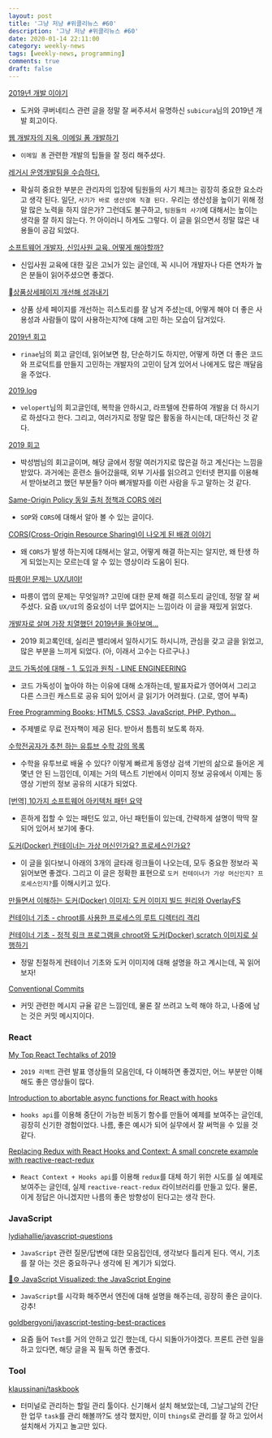 ```yaml
---
layout: post
title: '그냥 저냥 #위클리뉴스 #60'
description: '그냥 저냥 #위클리뉴스 #60'
date: 2020-01-14 22:11:00
category: weekly-news
tags: [weekly-news, programming]
comments: true
draft: false
---
```


[2019년 개발 이야기](https://subicura.com/2020/01/07/2019-dev-summary.html)

- 도커와 쿠버네티스 관련 글을 정말 잘 써주셔서 유명하신 `subicura`님의 2019년 개발 회고이다.

[웹 개발자의 지옥, 이메일 폼 개발하기](https://vallista.kr/2019/12/27/%EC%9B%B9-%EA%B0%9C%EB%B0%9C%EC%9E%90%EC%9D%98-%EC%A7%80%EC%98%A5-%EC%9D%B4%EB%A9%94%EC%9D%BC-%ED%8F%BC-%EA%B0%9C%EB%B0%9C%ED%95%98%EA%B8%B0/index.html?utm_source=gaerae.com&utm_campaign=%EA%B0%9C%EB%B0%9C%EC%9E%90%EC%8A%A4%EB%9F%BD%EB%8B%A4&utm_medium=social)

- `이메일 폼` 관련한 개발의 팁들을 잘 정리 해주셨다.

[레거시 운영개발팀을 수습하다.](https://greypencil.tistory.com/m/113)

- 확실히 중요한 부분은 관리자의 입장에 팀원들의 사기 체크는 굉장히 중요한 요소라고 생각 된다. 일단, `사기가 바로 생산성에 직결 된다.` 우리는 생산성을 높이기 위해 정말 많은 노력을 하지 않은가? 그런데도 불구하고, `팀원들의 사기`에 대해서는 높이는 생각을 잘 하지 않는다. ?! 아이러니 하게도 그렇다. 이 글을 읽으면서 정말 많은 내용들이 공감 되었다.

[소프트웨어 개발자, 신입사원 교육. 어떻게 해야할까?](https://greypencil.tistory.com/m/115)

- 신입사원 교육에 대한 깊은 고뇌가 있는 글인데, 꼭 시니어 개발자나 다른 연차가 높은 분들이 읽어주셨으면 좋겠다.

[상품상세페이지 개선해 성과내기](https://medium.com/styleshare/%EC%83%81%ED%92%88%EC%83%81%EC%84%B8%ED%8E%98%EC%9D%B4%EC%A7%80-%EA%B0%9C%EC%84%A0%ED%95%B4-%EC%84%B1%EA%B3%BC%EB%82%B4%EA%B8%B0-ae9d5cf651c1#gaerae.com)

- 상품 상세 페이지를 개선하는 히스토리를 잘 남겨 주셨는데, 어떻게 해야 더 좋은 사용성과 사람들이 많이 사용하는지?에 대해 고민 하는 모습이 담겨있다.

[2019년 회고](https://rinae.dev/posts/retrospective-2019)

- `rinae`님의 회고 글인데, 읽어보면 참, 단순하기도 하지만, 어떻게 하면 더 좋은 코드와 프로덕트를 만들지 고민하는 개발자의 고민이 담겨 있어서 나에게도 많은 깨달음을 주었다.

[2019.log](https://velog.io/@velopert/2019.log)

- `velopert`님의 회고글인데, 복학을 안하시고, 라프텔에 잔류하여 개발을 더 하시기로 하셨다고 한다. 그리고, 여러가지로 정말 많은 활동을 하시는데, 대단하신 것 같다.

[2019 회고](<[https://wikiwikiwi.netlify.com/doc/37](https://wikiwikiwi.netlify.com/doc/37)>)

- 박성범님의 회고글이며, 해당 글에서 정말 여러가지로 많은걸 하고 계신다는 느낌을 받았다. 과거에는 훈련소 들어갔을때, 외부 기사를 읽으려고 인터넷 편지를 이용해서 받아보려고 했던 부분들? 아마 뼈개발자를 이런 사람을 두고 말하는 것 같다.

[Same-Origin Policy 동일 출처 정책과 CORS 에러](https://velog.io/@yejinh/CORS-4tk536f0db)

- `SOP`와 `CORS`에 대해서 알아 볼 수 있는 글이다.

[CORS(Cross-Origin Resource Sharing)이 나오게 된 배경 이야기](https://www.youtube.com/watch?v=yTzAjidyyqs)

- 왜 `CORS`가 발생 하는지에 대해서는 알고, 어떻게 해결 하는지는 알지만, 왜 탄생 하게 되었는지는 모르는데 알 수 있는 영상이라 도움이 된다.

[따릉아! 문제는 UX/UI야!](https://brunch.co.kr/@supernova9/180)

- 따릉이 앱의 문제는 무엇일까? 고민에 대한 문제 해결 히스토리 글인데, 정말 잘 써주셨다. 요즘 `UX/UI`의 중요성이 너무 없어지는 느낌이라 이 글을 재밌게 읽었다.

[개발자로 살며 가장 치열했던 2019년을 돌아보며...](https://medium.com/@engross/%EA%B0%9C%EB%B0%9C%EC%9E%90%EB%A1%9C-%EC%82%B4%EB%A9%B0-%EA%B0%80%EC%9E%A5-%EC%B9%98%EC%97%B4%ED%96%88%EB%8D%98-2019%EB%85%84%EC%9D%84-%EB%8F%8C%EC%95%84%EB%B3%B4%EB%A9%B0-a64c8611b6a0)

- 2019 회고록인데, 실리콘 밸리에서 일하시기도 하시니까, 관심을 갖고 글을 읽었고, 많은 부분을 느끼게 되었다. (아, 이래서 고수는 다르구나.)

[코드 가독성에 대해 - 1. 도입과 원칙 - LINE ENGINEERING](https://engineering.linecorp.com/ko/blog/code-readability-vol1/)

- 코드 가독성이 높아야 하는 이유에 대해 소개하는데, 발표자료가 영어여서 그리고 다른 스크린 캐스트로 공유 되어 있어서 글 읽기가 어려웠다. (고로, 영어 부족)

[Free Programming Books; HTML5, CSS3, JavaScript, PHP, Python...](https://books.goalkicker.com/)

- 주제별로 무료 전자책이 제공 된다. 받아서 틈틈히 보도록 하자.

[수학전공자가 추천 하는 유튜브 수학 강의 목록](https://medium.com/@matt_lee/수학전공자가-추천-하는-유튜브-수학-강의-목록-96c899728008)

- 수학을 유투브로 배울 수 있다? 이렇게 빠르게 동영상 검색 기반의 삶으로 들어온 게 몇년 안 된 느낌인데, 이제는 거의 텍스트 기반에서 이미지 정보 공유에서 이제는 동영상 기반의 정보 공유의 시대가 되었다.

[[번역] 10가지 소프트웨어 아키텍처 패턴 요약](https://mingrammer.com/translation-10-common-software-architectural-patterns-in-a-nutshell/)

- 흔하게 접할 수 있는 패턴도 있고, 아닌 패턴들이 있는데, 간략하게 설명이 딱딱 잘 되어 있어서 보기에 좋다.

[도커(Docker) 컨테이너는 가상 머신인가요? 프로세스인가요?](https://www.44bits.io/ko/post/is-docker-container-a-virtual-machine-or-a-process)

- 이 글을 읽다보니 아래의 3개의 글타래 링크들이 나오는데, 모두 중요한 정보라 꼭 읽어보면 좋겠다. 그리고 이 글은 정확한 표현으로 `도커 컨테이너가 가상 머신인지? 프로세스인지?`를 이해시키고 있다.

[만들면서 이해하는 도커(Docker) 이미지: 도커 이미지 빌드 원리와 OverlayFS](https://www.44bits.io/ko/post/how-docker-image-work)

[컨테이너 기초 - chroot를 사용한 프로세스의 루트 디렉터리 격리](https://www.44bits.io/ko/post/change-root-directory-by-using-chroot)

[컨테이너 기초 - 정적 링크 프로그램을 chroot와 도커(Docker) scratch 이미지로 실행하기](https://www.44bits.io/ko/post/static-compile-program-on-chroot-and-docker-scratch-image)

- 정말 친절하게 컨테이너 기초와 도커 이미지에 대해 설명을 하고 계시는데, 꼭 읽어보자!

[Conventional Commits](https://www.conventionalcommits.org/en/v1.0.0/)

- 커밋 관련한 메시지 규율 같은 느낌인데, 물론 잘 쓰려고 노력 해야 하고, 나중에 남는 것은 커밋 메시지이다.

### React

[My Top React Techtalks of 2019](https://dev.to/mavropalias/my-top-react-techtalks-of-2019-485j)

- `2019 리액트` 관련 발표 영상들의 모음인데, 다 이해하면 좋겠지만, 어느 부분만 이해해도 좋은 영상들이 많다.

[Introduction to abortable async functions for React with hooks](https://itnext.io/introduction-to-abortable-async-functions-for-react-with-hooks-768bc72c0a2b)

- `hooks api`를 이용해 중단이 가능한 비동기 함수를 만들어 예제를 보여주는 글인데, 굉장히 신기한 경험이었다. 나름, 좋은 예시가 되어 실무에서 잘 써먹을 수 있을 것 같다.

[Replacing Redux with React Hooks and Context: A small concrete example with reactive-react-redux](https://levelup.gitconnected.com/redux-meets-hooks-for-non-redux-users-a-small-concrete-example-with-reactive-react-redux-6babc881639b)

- `React Context + Hooks api`를 이용해 `redux`를 대체 하기 위한 시도를 실 예제로 보여주는 글인데, 실제 `reactive-react-redux` 라이브러리를 만들고 있다. 물론, 이게 정답은 아니겠지만 나름의 좋은 방향성이 된다고는 생각 한다.

### JavaScript

[lydiahallie/javascript-questions](https://github.com/lydiahallie/javascript-questions/blob/master/ko-KR/README-ko_KR.md)

- `JavaScript` 관련 질문/답변에 대한 모음집인데, 생각보다 틀리게 된다. 역시, 기초를 잘 아는 것은 중요하구나 생각에 된 계기가 되었다.

[🚀⚙️ JavaScript Visualized: the JavaScript Engine](https://dev.to/lydiahallie/javascript-visualized-the-javascript-engine-4cdf)

- `JavaScript`를 시각화 해주면서 엔진에 대해 설명을 해주는데, 굉장히 좋은 글이다. 강추!

[goldbergyoni/javascript-testing-best-practices](https://github.com/goldbergyoni/javascript-testing-best-practices/blob/master/readme.kr.md)

- 요즘 들어 `Test`를 거의 안하고 있긴 했는데, 다시 되돌아가야겠다. 프론트 관련 일을 하고 있다면, 해당 글을 꼭 필독 하면 좋겠다.

### Tool

[klaussinani/taskbook](https://github.com/klaussinani/taskbook/blob/master/docs/readme.KR.md)

- 터미널로 관리하는 할일 관리 툴이다. 신기해서 설치 해보았는데, 그날그날의 간단한 업무 `task`를 관리 해볼까?도 생각 했지만, 이미 `things`로 관리를 잘 하고 있어서 설치해서 가지고 놀고만 있다.
